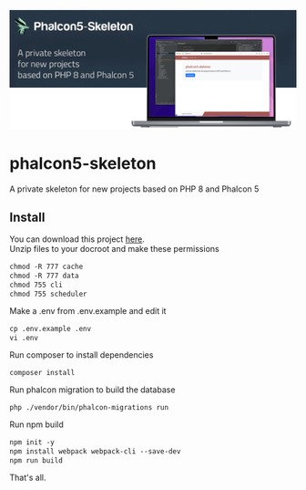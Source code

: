 ![phalcon5-skeleton](https://raw.githubusercontent.com/notesz/phalcon5-skeleton/refs/heads/main/phalcon5-skeleton.png)

# phalcon5-skeleton

A private skeleton for new projects based on PHP 8 and Phalcon 5

## Install

You can download this project [here](https://github.com/notesz/phalcon5-skeleton/releases). \
Unzip files to your docroot and make these permissions

```shell
chmod -R 777 cache
chmod -R 777 data
chmod 755 cli
chmod 755 scheduler
```

Make a .env from .env.example and edit it

```shell
cp .env.example .env
vi .env
```

Run composer to install dependencies

```shell
composer install
```

Run phalcon migration to build the database

```shell
php ./vendor/bin/phalcon-migrations run
```

Run npm build

```shell
npm init -y
npm install webpack webpack-cli --save-dev
npm run build
```

That's all.
